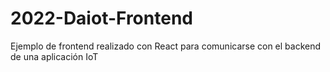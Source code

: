 # 2022-Daiot-Frontend
Ejemplo de frontend realizado con React para comunicarse con el backend de una aplicación IoT
